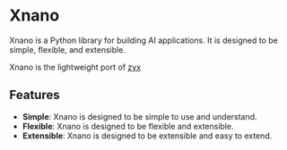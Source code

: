 # Xnano

Xnano is a Python library for building AI applications. It is designed to be simple, flexible, and extensible.

Xnano is the lightweight port of [zyx](https://zyx.hammad.fun)

## Features

- **Simple**: Xnano is designed to be simple to use and understand.
- **Flexible**: Xnano is designed to be flexible and extensible.
- **Extensible**: Xnano is designed to be extensible and easy to extend.


